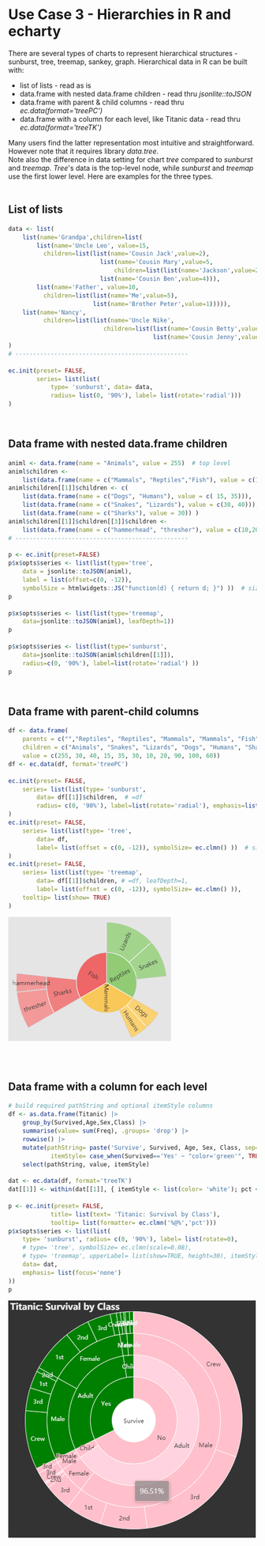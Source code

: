 # Use Case 3 -  Hierarchies in R and echarty  

There are several types of charts to represent hierarchical structures - sunburst, tree, treemap, sankey, graph.
Hierarchical data in R can be built with:
- list of lists - read as is
- data.frame with nested data.frame children - read thru _jsonlite::toJSON_
- data.frame with parent & child columns - read thru _ec.data(format='treePC')_
- data.frame with a column for each level, like Titanic data - read thru  _ec.data(format='treeTK')_

Many users find the latter representation most intuitive and straightforward. However note that it requires library *data.tree*.  
Note also the difference in data setting for chart *tree* compared to *sunburst* and *treemap*.  *Tree*'s data is the top-level node, while *sunburst* and *treemap* use the first lower level.
Here are examples for the three types.  
<br />

## List of lists

```r
data <- list(
	list(name='Grandpa',children=list(
		list(name='Uncle Leo', value=15,
		  children=list(list(name='Cousin Jack',value=2), 
		  				  list(name='Cousin Mary',value=5,
		  				  	  children=list(list(name='Jackson',value=2))), 
		  				  list(name='Cousin Ben',value=4))),
		list(name='Father', value=10,
		  children=list(list(name='Me',value=5),
		  				list(name='Brother Peter',value=1))))),
	list(name='Nancy',
		  children=list(list(name='Uncle Nike',
  						   children=list(list(name='Cousin Betty',value=1), 
  						   				 list(name='Cousin Jenny',value=2)))))
)
# -------------------------------------------------

ec.init(preset= FALSE,
		series= list(list(
		  	type= 'sunburst', data= data, 
            radius= list(0, '90%'), label= list(rotate='radial')))
)
```
<br />

## Data frame with nested data.frame children

```r
animl <- data.frame(name = "Animals", value = 255)  # top level
animl$children <- 
	list(data.frame(name = c("Mammals", "Reptiles","Fish"), value = c(100,90,60)))
animl$children[[1]]$children <- c(
 	list(data.frame(name = c("Dogs", "Humans"), value = c( 15, 35))),
 	list(data.frame(name = c("Snakes", "Lizards"), value = c(30, 40))),
 	list(data.frame(name = c("Sharks"), value = 30)) )
animl$children[[1]]$children[[3]]$children <- 
	list(data.frame(name = c("hammerhead", "thresher"), value = c(10,20)))
# -------------------------------------------------

p <- ec.init(preset=FALSE)
p$x$opts$series <- list(list(type='tree', 
    data = jsonlite::toJSON(animl), 
    label = list(offset=c(0, -12)), 
    symbolSize = htmlwidgets::JS("function(d) { return d; }") ))  # size by value
p

p$x$opts$series <- list(list(type='treemap', 
    data=jsonlite::toJSON(animl), leafDepth=1)) 
p

p$x$opts$series <- list(list(type='sunburst', 
    data=jsonlite::toJSON(animl$children[[1]]), 
    radius=c(0, '90%'), label=list(rotate='radial') ))
p

```
<br />

## Data frame with parent-child columns

```r
df <- data.frame(
    parents = c("","Reptiles", "Reptiles", "Mammals", "Mammals", "Fish", "Sharks", "Sharks", "Animals", "Animals", "Animals"),
	children = c("Animals", "Snakes", "Lizards", "Dogs", "Humans", "Sharks", "hammerhead", "thresher", "Reptiles", "Mammals", "Fish"),
	value = c(255, 30, 40, 15, 35, 30, 10, 20, 90, 100, 60)) 
df <- ec.data(df, format='treePC')

ec.init(preset= FALSE,
	series= list(list(type= 'sunburst', 
		data= df[[1]]$children,  # =df
		radius= c(0, '90%'), label=list(rotate='radial'), emphasis=list(focus='ancestor') ))
)
ec.init(preset= FALSE,
	series= list(list(type= 'tree', 
	  	data= df, 
	  	label= list(offset = c(0, -12)), symbolSize= ec.clmn() ))  # size by value
)
ec.init(preset= FALSE,
	series= list(list(type= 'treemap', 
	  	data= df[[1]]$children, # =df, leafDepth=1, 
	  	label= list(offset = c(0, -12)), symbolSize= ec.clmn() )),
	tooltip= list(show= TRUE)
)
```
<img src="img/uc3-1.png" alt="sunburst" />

<br /><br />

## Data frame with a column for each level

```r
# build required pathString and optional itemStyle columns
df <- as.data.frame(Titanic) |> 
    group_by(Survived,Age,Sex,Class) |> 
    summarise(value= sum(Freq), .groups= 'drop') |> 
    rowwise() |>
    mutate(pathString= paste('Survive', Survived, Age, Sex, Class, sep='/'),
            itemStyle= case_when(Survived=='Yes' ~ "color='green'", TRUE ~ "color='pink'")) |>
    select(pathString, value, itemStyle)

dat <- ec.data(df, format='treeTK')
dat[[1]] <- within(dat[[1]], { itemStyle <- list(color= 'white'); pct <- 0 })  # customize top

p <- ec.init(preset= FALSE, 
            title= list(text= 'Titanic: Survival by Class'),
            tooltip= list(formatter= ec.clmn('%@%','pct')))
p$x$opts$series <- list(list(
    type= 'sunburst', radius= c(0, '90%'), label= list(rotate=0),
    # type= 'tree', symbolSize= ec.clmn(scale=0.08),
    # type= 'treemap', upperLabel= list(show=TRUE, height=30), itemStyle= list(borderColor= '#999'), #leafDepth=4,
    data= dat,
    emphasis= list(focus='none') 
))
p
```
<img src="img/uc3-2.png" alt="sunburst" />
